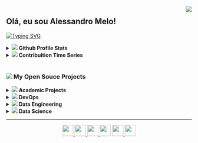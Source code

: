 <img align="right" src="https://visitor-badge.laobi.icu/badge?page_id=alessandromeloweb.visitor-badgee&color=green&style=flat-square">
  
<!-- <a href="https://hits.seeyoufarm.com"><img align="right" src="https://hits.seeyoufarm.com/api/count/incr/badge.svg?url=https%3A%2F%2Fgithub.com%2Falessandromeloweb%2Falessandromeloweb&count_bg=%233D6BC8&title_bg=%23555555&icon=&icon_color=%23E7E7E7&title=views&edge_flat=false"/></a> -->

## Olá, eu sou Alessandro Melo!
<!-- <img src="https://cr-ss-service.azurewebsites.net/api/ScreenShot?widget=summary&username=alessandromeloweb&badges=3&show-avatar=false&style=--header-bg-color:%23000;--border-radius:10px" width="35%" align="right"> -->
 
<p align="left">
  <a href="[![Typing SVG](https://readme-typing-svg.herokuapp.com?color=%230A00AE&duration=3000&lines=Especialista+em+Sistema;Engenheiro+de+Dados;Oracle+Tuning)](https://git.io/typing-svg))]></a>
</p>

[![Typing SVG](https://readme-typing-svg.herokuapp.com?color=%230A00AE&duration=3000&lines=Especialista+em+Sistema;Engenheiro+de+Dados;Oracle+Tuning)](https://git.io/typing-svg)
	   
<details>	
  <summary><a href="#"><img src="https://github.com/alessandromeloweb/alessandromeloweb/blob/main/images/icon_github.png"/></a><b> Github Profile Stats</b></summary>
  <img height="180em" src="https://github-readme-stats.vercel.app/api?username=alessandromeloweb&show_icons=true&count_private=true&theme=react&hide_border=true&bg_color=1F222E&title_color=79ff97&icon_color=79ff97" />
  <img height="180em" src="https://github-readme-stats.vercel.app/api/top-langs/?username=alessandromeloweb&exclude_repo=machine-learning&langs_count=8&layout=compact&theme=react&hide_border=true&bg_color=1F222E&title_color=79ff97&icon_color=79ff97"/>
  <br/>
</details>

<details>	
  <summary><a href="#"><img src="https://github.com/alessandromeloweb/alessandromeloweb/blob/main/images/icon_minimum-value.png"/></a><b> Contribuition Time Series</b></summary>
  <img src="https://activity-graph.herokuapp.com/graph?username=alessandromeloweb&theme=react-dark&bg_color=20232a&hide_border=true" width="100%"/>
</details>

<br/>

### <a href="#"><img src="https://github.com/alessandromeloweb/alessandromeloweb/blob/main/images/icon_open-source.png"/></a> My Open Souce Projects
<details>
  <summary><b> <a href="#"><img src="https://github.com/alessandromeloweb/alessandromeloweb/blob/main/images/icon_graduation.png"/></a> Academic Projects</b></summary>
  <table>
    <thead align="center">
      <tr border: none;>
	<td><b><a href="#"></a>Projects</b></td>
        <td><b><a href="#"></a>Summary</b></td>
      </tr>
    </thead>
    <tbody>
      <tr>
      	<td>
		<a href="https://github.com/alessandromeloweb/teoria-da-computacao">
		<b>Teoria da Computação</b></a>
	</td>
      	<td>
		<a href="https://github.com/alessandromeloweb/teoria-da-computacao">
		<img src="https://github-readme-stats.vercel.app/api/pin/?username=alessandromeloweb&repo=teoria-da-computacao&icon_color=79ff97&text_color=9f9f9f&bg_color=151515"/>
	</td>
      </tr>
      <tr>
	<td>
		<a href="https://github.com/alessandromeloweb/introducao-a-programacao-orientada-a-objetos">
		<b>Introdução a Programação Orientada à Objetos</b></a>
	</td>
        <td>
		<a href="https://github.com/alessandromeloweb/introducao-a-programacao-orientada-a-objetos">
		<img src="https://github-readme-stats.vercel.app/api/pin/?username=alessandromeloweb&repo=introducao-a-programacao-orientada-a-objetos&icon_color=79ff97&text_color=9f9f9f&bg_color=151515"/>
	</td>
      </tr>
      <tr>
	<td>
		<a href="https://github.com/alessandromeloweb/desenvolvimento-de-sistemas">
		<b>Desenvolvimento de Sistemas</b></a>
	</td>
        <td>
		<a href="https://github.com/alessandromeloweb/desenvolvimento-de-sistemas">
		<img alt="Summary" src="https://github-readme-stats.vercel.app/api/pin/?username=alessandromeloweb&repo=desenvolvimento-de-sistemas&icon_color=79ff97&text_color=9f9f9f&bg_color=151515"/>
	</td>
      </tr>
      <tr>
	<td>
		<a href="https://github.com/alessandromeloweb/organizacao-e-arquitetura-de-computadores">
		<b>Organização e Arquitetura de Computadores</b></a>
	</td>
        <td>
		<a href="https://github.com/alessandromeloweb/organizacao-e-arquitetura-de-computadores">
		<img src="https://github-readme-stats.vercel.app/api/pin/?username=alessandromeloweb&repo=organizacao-e-arquitetura-de-computadores&icon_color=79ff97&text_color=9f9f9f&bg_color=151515"/>
	</td>
      </tr>
      <tr>
	<td>
		<a href="https://github.com/alessandromeloweb/banco-de-dados">
		<b>Banco de Dados</b></a>
	</td>
        <td>
		<a href="https://github.com/alessandromeloweb/banco-de-dados">
		<img src="https://github-readme-stats.vercel.app/api/pin/?username=alessandromeloweb&repo=banco-de-dados&icon_color=79ff97&text_color=9f9f9f&bg_color=151515"/></td>
      </tr>
      <tr>
	<td>
		<a href="https://github.com/alessandromeloweb/programacao-paralela-e-distribuida">
		<b>Programacao Paralela e Distribuida</b></a>
	</td>
        <td>
		<a href="https://github.com/alessandromeloweb/programacao-paralela-e-distribuida">
		<img src="https://github-readme-stats.vercel.app/api/pin/?username=alessandromeloweb&repo=programacao-paralela-e-distribuida&icon_color=79ff97&text_color=9f9f9f&bg_color=151515"/></td>
      </tr>
      <tr>
	<td>
		<a href="https://github.com/alessandromeloweb/game-craps">
		<b>Engenharia de Software (game)</b></a>
	</td>
        <td>
		<a href="https://github.com/alessandromeloweb/game-craps">
		<img src="https://github-readme-stats.vercel.app/api/pin/?username=alessandromeloweb&repo=game-craps&icon_color=79ff97&text_color=9f9f9f&bg_color=151515"/></td>
      </tr>
      <tr>
	<td>
		<a href="https://github.com/alessandromeloweb/prolog-language">
		<b>Prolog</b></a>
	</td>
        <td>
		<a href="https://github.com/alessandromeloweb/prolog-language">
		<img src="https://github-readme-stats.vercel.app/api/pin/?username=alessandromeloweb&repo=prolog-language&icon_color=79ff97&text_color=9f9f9f&bg_color=151515"/>
	</td>
      </tr>
      <tr>
	<td>
		<a href="https://github.com/alessandromeloweb/compiladores">
		<b>Compiladores</b></a>
	</td>
        <td>
		<a href="https://github.com/alessandromeloweb/compiladores">
		<img src="https://github-readme-stats.vercel.app/api/pin/?username=alessandromeloweb&repo=compiladores&icon_color=79ff97&text_color=9f9f9f&bg_color=151515"/></td>
      </tr>
      <tr>
	<td>
		<a href="https://github.com/alessandromeloweb/inteligencia-artificial">
		<b>Inteligencia Artificial</b></a>
	</td>
        <td>
		<a href="https://github.com/alessandromeloweb/inteligencia-artificial">
		<img src="https://github-readme-stats.vercel.app/api/pin/?username=alessandromeloweb&repo=inteligencia-artificial&icon_color=79ff97&text_color=9f9f9f&bg_color=151515"/></td>
      </tr>
      <tr>
	<td>
		<a href="https://github.com/alessandromeloweb/redes-de-computadores">
		<b>Redes de Computadores</b></a></td>
        <td>
		<a href="https://github.com/alessandromeloweb/redes-de-computadores">
		<img src="https://github-readme-stats.vercel.app/api/pin/?username=alessandromeloweb&repo=redes-de-computadores&icon_color=79ff97&text_color=9f9f9f&bg_color=151515"/></td>
      </tr>
      <tr>
	<td>
		<a href="https://github.com/alessandromeloweb/seguranca-de-redes">
		<b>Seguranca de Redes</b></a>
	</td>
        <td>
		<a href="https://github.com/alessandromeloweb/seguranca-de-redes">
		<img src="https://github-readme-stats.vercel.app/api/pin/?username=alessandromeloweb&repo=seguranca-de-redes&icon_color=79ff97&text_color=9f9f9f&bg_color=151515"/></td>
      </tr>  
      <tr>
	<td>
		<a href="https://github.com/alessandromeloweb/forecast-of-time-series-with-stock-data">
		<b>TCC</b></a>
	</td>
        <td>
		<a href="https://github.com/alessandromeloweb/forecast-of-time-series-with-stock-data">
		<img src="https://github-readme-stats.vercel.app/api/pin/?username=alessandromeloweb&repo=forecast-of-time-series-with-stock-data&icon_color=79ff97&text_color=9f9f9f&bg_color=151515"/></td>
      </tr>
    </tbody>
  </table>
  <br />
</details>

<details>
  <summary><b> <a href="#-my-open-souce-projects"><img src="https://img.icons8.com/material/24/000000/docker.png"/></a> DevOps</b></summary>
  <table>
    <thead align="center">
      <tr border: none;>
        <td><b>Projects</b></td>
        <td><b>Summary</b></td>
      </tr>
    </thead>
    <tbody>
      <tr>
      	<td>
		<a href="https://github.com/alessandromeloweb/home-sweet-home">
		<b>My Personal Configuration</b></a>
	</td>
      	<td>
		<a href="https://github.com/alessandromeloweb/home-sweet-home">
		<img src="https://github-readme-stats.vercel.app/api/pin/?username=alessandromeloweb&repo=home-sweet-home&icon_color=79ff97&text_color=9f9f9f&bg_color=151515"/></td>
      </tr>	
      <tr>
      	<td>
		<a href="https://github.com/alessandromeloweb/encrypt-file">
		<b>Encrypt File</b></a>
	</td>
      	<td>
		<a href="https://github.com/alessandromeloweb/encrypt-file">
		<img src="https://github-readme-stats.vercel.app/api/pin/?username=alessandromeloweb&repo=encrypt-file&icon_color=79ff97&text_color=9f9f9f&bg_color=151515"/>
	</td>
      </tr>
      <tr>
      	<td>
		<a href="https://github.com/alessandromeloweb/showenv">
		<b>Show Enviroment</b></a>
	</td>
      	<td>
		<a href="https://github.com/alessandromeloweb/showenv">
		<img src="https://github-readme-stats.vercel.app/api/pin/?username=alessandromeloweb&repo=showenv&icon_color=79ff97&text_color=9f9f9f&bg_color=151515"/></td>
      </tr>	    
    </tbody>
  </table>
  <br />
</details>

<details>
  <summary><b> <a href="#-my-open-souce-projects"><img src="https://img.icons8.com/material/24/000000/elephant.png"/></a> Data Engineering</b></summary>
  <table>
    <thead align="center">
      <tr border: none;>
        <td><b>Projects</b></td>
        <td><b>Summary</b></td>
      </tr>
    </thead>
    <tbody>
	<tr>
      	</tr>
	<tr>
      	<td>
		<a href="https://github.com/alessandromeloweb/understanding-the-python-ecosystem">
		<b>Understanding the Python Ecosystem</b></a>
	</td>
      	<td>
		<a href="https://github.com/alessandromeloweb/ understanding-the-python-ecosystem">
		<img src="https://github-readme-stats.vercel.app/api/pin/?username=alessandromeloweb&repo=understanding-the-python-ecosystem&icon_color=79ff97&text_color=9f9f9f&bg_color=151515"/>
	</td>
      </tr>
      <tr>
      	<td>
		<a href="https://github.com/alessandromeloweb/becoming-an-expert-data">
		<b>Becoming an Expert Data</b></a>
	</td>
      	<td>
		<a href="https://github.com/alessandromeloweb/becoming-an-expert-data">
		<img src="https://github-readme-stats.vercel.app/api/pin/?username=alessandromeloweb&repo=becoming-an-expert-data&icon_color=79ff97&text_color=9f9f9f&bg_color=151515"/>
		</td>
      </tr>
      <tr>
      	<td>
		<a href="https://github.com/alessandromeloweb/automated-business-intelligence-at-azure">
		<b>Automated Business Intelligence at Azure</b></a>
	</td>
      	<td>										
		<a href="https://github.com/alessandromeloweb/automated-business-intelligence-at-azure">
		<img src="https://github-readme-stats.vercel.app/api/pin/?username=alessandromeloweb&repo=automated-business-intelligence-at-azure&icon_color=79ff97&text_color=9f9f9f&bg_color=151515"/></td>
      </tr>
      <tr>
      	<td>
		<a href="https://github.com/alessandromeloweb/pyssas">
		<b>Python API to handler SSAS</b></a>
	</td>
      	<td>
		<a href="https://github.com/alessandromeloweb/pyssas">
		<img alt="Summary" src="https://github-readme-stats.vercel.app/api/pin/?username=alessandromeloweb&repo=pyssas&icon_color=79ff97&text_color=9f9f9f&bg_color=151515"/></td>
      </tr>	    
    </tbody>
  </table>
  <br />
</details>

<details>
  <summary><b>  <a href="#-my-open-souce-projects"><img src="https://img.icons8.com/material/24/000000/test-tube--v1.png"/></a> Data Science</b></summary>
  <table>
    <thead align="center">
      <tr border: none;>
        <td><b>Projects</b></td>
        <td><b>Summary</b></td>
      </tr>
    </thead>
    <tbody>
	<tr>
      		<td>
			 <a href="https://github.com/alessandromeloweb/finding-donors">
			<b>Finding Donors</b></a>
		</td>
      		<td>
			<a href="https://github.com/alessandromeloweb/finding-donors">
			<img src="https://github-readme-stats.vercel.app/api/pin/?username=alessandromeloweb&repo=finding-donors&icon_color=79ff97&text_color=9f9f9f&bg_color=151515"/>
		</td>
      	</tr>
	<tr>
      		<td>
			<a href="https://github.com/alessandromeloweb/porto-seguro-safe-driver-prediction">
			<b>Porto Seguro Safe Driver Prediction</b></a>
		</td>
      		<td>
			<a href="https://github.com/alessandromeloweb/porto-seguro-safe-driver-prediction">
			<img src="https://github-readme-stats.vercel.app/api/pin/?username=alessandromeloweb&repo=porto-seguro-safe-driver-prediction&icon_color=79ff97&text_color=9f9f9f&bg_color=151515"/></td>
      	</tr>
	<tr>
      		<td>
			<a href="https://github.com/alessandromeloweb/predict-which-customers-a-call-center-should-contact">
			<b>Predict Which Customers a Call Center Should Contact</b></a>
		</td>
      		<td>
			<a href="https://github.com/alessandromeloweb/predict-which-customers-a-call-center-should-contact">
			<img src="https://github-readme-stats.vercel.app/api/pin/?username=alessandromeloweb&repo=predict-which-customers-a-call-center-should-contact&icon_color=79ff97&text_color=9f9f9f&bg_color=151515"/></td>
      	</tr>
	</tr>
	    	<tr>
      		<td>
			<a href="https://github.com/alessandromeloweb/predicting-retail-churn-with-azure-ml-studio">
			<b>Predicting Retail Churn with Azure ML Studio</b></a>
		</td>
      		<td>
			<a href="https://github.com/alessandromeloweb/predicting-retail-churn-with-azure-ml-studio">
			<img src="https://github-readme-stats.vercel.app/api/pin/?username=alessandromeloweb&repo=predicting-retail-churn-with-azure-ml-studio&icon_color=79ff97&text_color=9f9f9f&bg_color=151515"/></td>
      	</tr>
	<tr>
      		<td>
			<a href="https://github.com/alessandromeloweb/federated-learning-for-text-generation">
			<b>Federated Learning for Text Generation</b></a>
		</td>
      		<td>
			<a href="https://github.com/alessandromeloweb/federated-learning-for-text-generation">
			<img src="https://github-readme-stats.vercel.app/api/pin/?username=alessandromeloweb&repo=federated-learning-for-text-generation&icon_color=79ff97&text_color=9f9f9f&bg_color=151515"/></td>
      	</tr>
	<tr>
      		<td>
			<a href="https://github.com/alessandromeloweb/allstate-claims-severity">
			<b>Allstate Claims Severity</b></a>
		</td>
      		<td>
			<a href="https://github.com/alessandromeloweb/allstate-claims-severity">
			<img src="https://github-readme-stats.vercel.app/api/pin/?username=alessandromeloweb&repo=allstate-claims-severity&icon_color=79ff97&text_color=9f9f9f&bg_color=151515"/></td>
      	</tr>
    </tbody>
  </table>
  <br />
</details>




<!-- 
<details>		
  <summary><b>⚙️ Things I use to get stuff done</b></summary>
  	<ul>
  	    <li><b>OS:</b> Ubuntu 20.04</li>
  	    <li><b>Browser: </b> Brave</li>
	    <li><b>Terminal: </b> Bash: Oh My Bash</li>
	    <li><b>Code Editor:</b> VSCode + Pycharm</li>
	    <li><b>To Stay Updated:</b> Dev.to, Medium, Linkedin and Twitter.</li>
	    <br />
	⚛️ Checkout My Personal Configrations <a href="https://github.com/alessandromeloweb/home-sweet-home">Here</a>.
	</ul>	
</details> -->


<!-- <h4 align="center">
  <a href="https://github.com/alessandromeloweb?tab=repositories" title="Show Repositories">🔎 Show More 🔍</a>
</h4>
 -->
 
---

<p  align="center">
	<a href="mailto:alessandromeloweb@gmail.com" target="_blank"><img src="https://github.com/alessandromeloweb/alessandromeloweb/blob/main/images/email.png" width="30">
	</a>
	<a href="https://stackoverflow.com/users/8329698/bruno-campos" target="_blank"><img src="https://github.com/alessandromeloweb/alessandromeloweb/blob/main/images/stackoverflow.png" width="30">
	</a>
	<a href="https://www.linkedin.com/in/alessandromeloweb" target="_blank"><img src="https://github.com/alessandromeloweb/alessandromeloweb/blob/main/images/linkedin.png" width="30">
	</a>
	<a href="https://github.com/alessandromeloweb" target="_blank"><img src="https://github.com/alessandromeloweb/alessandromeloweb/blob/main/images/github.png" width="30"></a>
	<a href="https://profile.codersrank.io/user/alessandromeloweb" target="_blank"><img src="https://img.icons8.com/material/24/000000/source-code--v1.png" width="30">
	</a>
	<a href="https://medium.com/@alessandromeloweb" target="_blank"><img src="https://github.com/alessandromeloweb/alessandromeloweb/blob/main/images/medium.png" width="30">
	</a>
</p>
